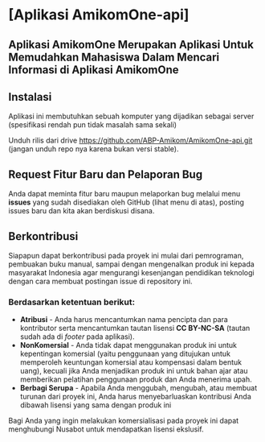 # [Aplikasi AmikomOne-api]

## Aplikasi AmikomOne Merupakan Aplikasi Untuk Memudahkan Mahasiswa Dalam Mencari Informasi di Aplikasi AmikomOne 


## Instalasi

Aplikasi ini membutuhkan sebuah komputer yang dijadikan sebagai server (spesifikasi rendah pun tidak masalah sama sekali) 

Unduh rilis dari drive https://github.com/ABP-Amikom/AmikomOne-api.git
    (jangan unduh repo nya karena bukan versi stable).

## Request Fitur Baru dan Pelaporan Bug

Anda dapat meminta fitur baru maupun melaporkan bug melalui menu **issues** yang sudah disediakan oleh GitHub (lihat menu di atas), posting issues baru dan kita akan berdiskusi disana.

## Berkontribusi

Siapapun dapat berkontribusi pada proyek ini mulai dari pemrograman, pembuakan buku manual, sampai dengan mengenalkan produk ini kepada masyarakat Indonesia agar mengurangi kesenjangan pendidikan teknologi dengan cara membuat postingan issue di repository ini.

### Berdasarkan ketentuan berikut:

- **Atribusi** - Anda harus mencantumkan nama pencipta dan para kontributor serta mencantumkan tautan lisensi **CC BY-NC-SA** (tautan sudah ada di _footer_ pada aplikasi).
- **NonKomersial** - Anda tidak dapat menggunakan produk ini untuk kepentingan komersial (yaitu penggunaan yang ditujukan untuk memperoleh keuntungan komersial atau kompensasi dalam bentuk uang), kecuali jika Anda menjadikan produk ini untuk bahan ajar atau memberikan pelatihan penggunaan produk dan Anda menerima upah.
- **Berbagi Serupa** - Apabila Anda menggubah, mengubah, atau membuat turunan dari proyek ini, Anda harus menyebarluaskan kontribusi Anda dibawah lisensi yang sama dengan produk ini


Bagi Anda yang ingin melakukan komersialisasi pada proyek ini dapat menghubungi Nusabot untuk mendapatkan lisensi ekslusif.

